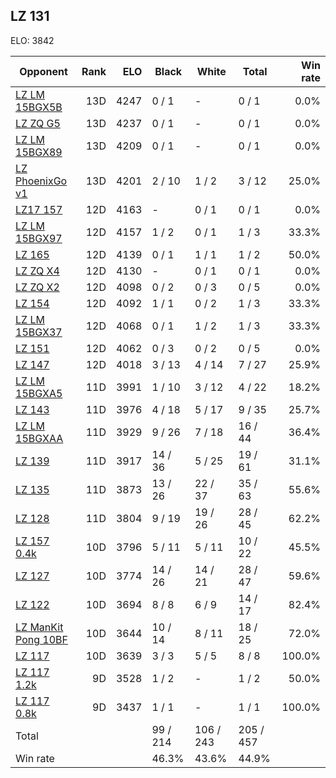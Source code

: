 ## LZ 131 ##

ELO: 3842

Opponent | Rank | ELO | Black | White | Total | Win rate
---------|-----:|----:|-------|-------|-------|-------:
[LZ LM 15BGX5B](LZ%20LM%2015BGX5B.md) | 13D | 4247 | 0 / 1 | - | 0 / 1 | 0.0%
[LZ ZQ G5](LZ%20ZQ%20G5.md) | 13D | 4237 | 0 / 1 | - | 0 / 1 | 0.0%
[LZ LM 15BGX89](LZ%20LM%2015BGX89.md) | 13D | 4209 | 0 / 1 | - | 0 / 1 | 0.0%
[LZ PhoenixGo v1](LZ%20PhoenixGo%20v1.md) | 13D | 4201 | 2 / 10 | 1 / 2 | 3 / 12 | 25.0%
[LZ17 157](LZ17%20157.md) | 12D | 4163 | - | 0 / 1 | 0 / 1 | 0.0%
[LZ LM 15BGX97](LZ%20LM%2015BGX97.md) | 12D | 4157 | 1 / 2 | 0 / 1 | 1 / 3 | 33.3%
[LZ 165](LZ%20165.md) | 12D | 4139 | 0 / 1 | 1 / 1 | 1 / 2 | 50.0%
[LZ ZQ X4](LZ%20ZQ%20X4.md) | 12D | 4130 | - | 0 / 1 | 0 / 1 | 0.0%
[LZ ZQ X2](LZ%20ZQ%20X2.md) | 12D | 4098 | 0 / 2 | 0 / 3 | 0 / 5 | 0.0%
[LZ 154](LZ%20154.md) | 12D | 4092 | 1 / 1 | 0 / 2 | 1 / 3 | 33.3%
[LZ LM 15BGX37](LZ%20LM%2015BGX37.md) | 12D | 4068 | 0 / 1 | 1 / 2 | 1 / 3 | 33.3%
[LZ 151](LZ%20151.md) | 12D | 4062 | 0 / 3 | 0 / 2 | 0 / 5 | 0.0%
[LZ 147](LZ%20147.md) | 12D | 4018 | 3 / 13 | 4 / 14 | 7 / 27 | 25.9%
[LZ LM 15BGXA5](LZ%20LM%2015BGXA5.md) | 11D | 3991 | 1 / 10 | 3 / 12 | 4 / 22 | 18.2%
[LZ 143](LZ%20143.md) | 11D | 3976 | 4 / 18 | 5 / 17 | 9 / 35 | 25.7%
[LZ LM 15BGXAA](LZ%20LM%2015BGXAA.md) | 11D | 3929 | 9 / 26 | 7 / 18 | 16 / 44 | 36.4%
[LZ 139](LZ%20139.md) | 11D | 3917 | 14 / 36 | 5 / 25 | 19 / 61 | 31.1%
[LZ 135](LZ%20135.md) | 11D | 3873 | 13 / 26 | 22 / 37 | 35 / 63 | 55.6%
[LZ 128](LZ%20128.md) | 11D | 3804 | 9 / 19 | 19 / 26 | 28 / 45 | 62.2%
[LZ 157 0.4k](LZ%20157%200.4k.md) | 10D | 3796 | 5 / 11 | 5 / 11 | 10 / 22 | 45.5%
[LZ 127](LZ%20127.md) | 10D | 3774 | 14 / 26 | 14 / 21 | 28 / 47 | 59.6%
[LZ 122](LZ%20122.md) | 10D | 3694 | 8 / 8 | 6 / 9 | 14 / 17 | 82.4%
[LZ ManKit Pong 10BF](LZ%20ManKit%20Pong%2010BF.md) | 10D | 3644 | 10 / 14 | 8 / 11 | 18 / 25 | 72.0%
[LZ 117](LZ%20117.md) | 10D | 3639 | 3 / 3 | 5 / 5 | 8 / 8 | 100.0%
[LZ 117 1.2k](LZ%20117%201.2k.md) | 9D | 3528 | 1 / 2 | - | 1 / 2 | 50.0%
[LZ 117 0.8k](LZ%20117%200.8k.md) | 9D | 3437 | 1 / 1 | - | 1 / 1 | 100.0%
Total | | | 99 / 214 | 106 / 243 | 205 / 457 | 
Win rate| | | 46.3% | 43.6% | 44.9% | 
